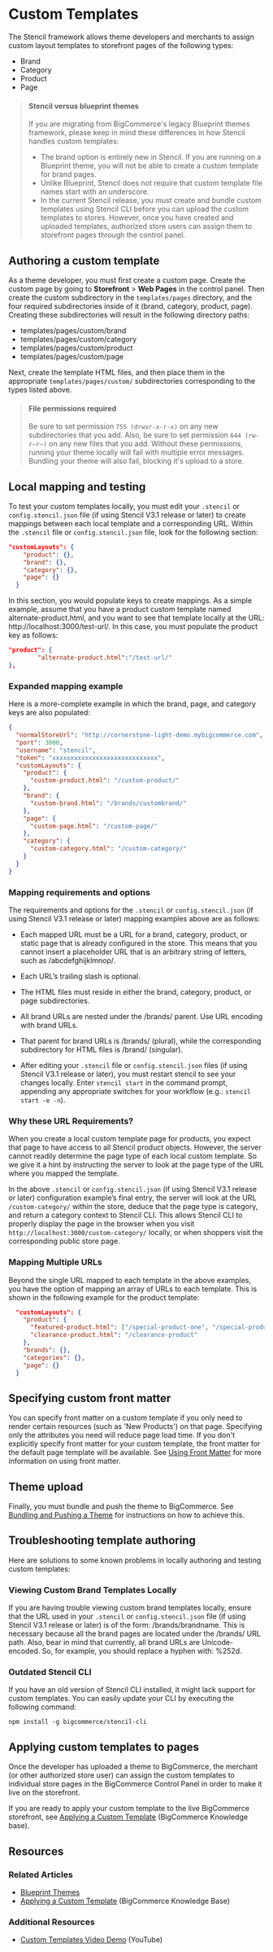 # Custom Templates



The Stencil framework allows theme developers and merchants to assign custom layout templates to storefront pages of the following types:

* Brand
* Category
* Product
* Page

<!-- theme: warning -->
> #### Stencil versus blueprint themes
> If you are migrating from BigCommerce's legacy Blueprint themes framework, please keep in mind these differences in how Stencil handles custom templates:
> * The brand option is entirely new in Stencil. If you are running on a Blueprint theme, you will not be able to create a custom template for brand pages.
> * Unlike Blueprint, Stencil does not require that custom template file names start with an underscore.
> * In the current Stencil release, you must create and bundle custom templates using Stencil CLI before you can upload the custom templates to stores. However, once you have created and uploaded templates, authorized store users can assign them to storefront pages through the control panel.


## Authoring a custom template

As a theme developer, you must first create a custom page. Create the custom page by going to **Storefront** > **Web Pages** in the control panel. Then create the custom subdirectory in the `templates/pages` directory, and the four required subdirectories inside of it (brand, category, product, page). Creating these subdirectories will result in the following directory paths:

* templates/pages/custom/brand
* templates/pages/custom/category
* templates/pages/custom/product
* templates/pages/custom/page

Next, create the template HTML files, and then place them in the appropriate `templates/pages/custom/` subdirectories corresponding to the types listed above.

<!-- theme: warning -->
> #### File permissions required
> Be sure to set permission `755 (drwxr-x-r-x)` on any new subdirectories that you add. Also, be sure to set permission `644 (rw-r–r–)` on any new files that you add.
> Without these permissions, running your theme locally will fail with multiple error messages. Bundling your theme will also fail, blocking it's upload to a store.

## Local mapping and testing

To test your custom templates locally, you must edit your `.stencil` or `config.stencil.json` file (if using Stencil V3.1 release or later) to create mappings between each local template and a corresponding URL. Within the `.stencil` file or `config.stencil.json` file, look for the following section:

```json title="customLayouts properties config.stencil.json" lineNumbers
"customLayouts": {
    "product": {},
    "brand": {},
    "category": {},
    "page": {}
  }
```

In this section, you would populate keys to create mappings. As a simple example, assume that you have a product custom template named alternate-product.html, and you want to see that template locally at the URL: http://localhost:3000/test-url/. In this case, you must populate the product key as follows:

```json title="Populate product key" lineNumbers
"product": {
    	"alternate-product.html":"/test-url/"
},
```

### Expanded mapping example

Here is a more-complete example in which the brand, page, and category keys are also populated:

```json title="Populated brand, page, and category keys" lineNumbers
{
  "normalStoreUrl": "http://cornerstone-light-demo.mybigcommerce.com",
  "port": 3000,
  "username": "stencil",
  "token": "xxxxxxxxxxxxxxxxxxxxxxxxxxxxx",
  "customLayouts": {
    "product": {
      "custom-product.html": "/custom-product/"
    },
    "brand": {
      "custom-brand.html": "/brands/custombrand/"
    },
    "page": {
      "custom-page.html": "/custom-page/"
    },
    "category": {
      "custom-category.html": "/custom-category/"
    }
  }
}
```

### Mapping requirements and options

The requirements and options for the `.stencil` or `config.stencil.json` (if using Stencil V3.1 release or later) mapping examples above are as follows:

* Each mapped URL must be a URL for a brand, category, product, or static page that is already configured in the store. This means that you cannot insert a placeholder URL that is an arbitrary string of letters, such as /abcdefghijklmnop/.

* Each URL’s trailing slash is optional.

* The HTML files must reside in either the brand, category, product, or page subdirectories.

* All brand URLs are nested under the /brands/ parent. Use URL encoding with brand URLs.

* That parent for brand URLs is /brands/ (plural), while the corresponding subdirectory for HTML files is /brand/ (singular).

* After editing your `.stencil` file or `config.stencil.json` files (if using Stencil V3.1 release or later), you must restart stencil to see your changes locally. Enter `stencil start` in the command prompt, appending any appropriate switches for your workflow (e.g.: `stencil start -e -n`).

### Why these URL Requirements?
When you create a local custom template page for products, you expect that page to have access to all Stencil product objects. However, the server cannot readily determine the page type of each local custom template. So we give it a hint by instructing the server to look at the page type of the URL where you mapped the template.

In the above `.stencil` or `config.stencil.json` (if using Stencil V3.1 release or later) configuration example’s final entry, the server will look at the URL `/custom‑category/` within the store, deduce that the page type is category, and return a category context to Stencil CLI. This allows Stencil CLI to properly display the page in the browser when you visit `http://localhost:3000/custom‑category/` locally, or when shoppers visit the corresponding public store page.

### Mapping Multiple URLs
Beyond the single URL mapped to each template in the above examples, you have the option of mapping an array of URLs to each template. This is shown in the following example for the product template:


```json title="Map multiple URLs" lineNumbers
  "customLayouts": {
    "product": {
      "featured-product.html": ["/special-product-one", "/special-product-two"],
      "clearance-product.html": "/clearance-product"
    },
    "brands": {},
    "categories": {},
    "page": {}
  }
```

## Specifying custom front matter

You can specify front matter on a custom template if you only need to render certain resources (such as 'New Products') on that page. Specifying only the attributes you need will reduce page load time. If you don't explicitly specify front matter for your custom template, the front matter for the default page template will be available. See [Using Front Matter](/stencil-docs/storefront-customization/using-front-matter) for more information on using front matter.

## Theme upload

Finally, you must bundle and push the theme to BigCommerce. See [Bundling and Pushing a Theme](/stencil-docs/deploying-a-theme/bundling-and-pushing) for instructions on how to achieve this.

## Troubleshooting template authoring

Here are solutions to some known problems in locally authoring and testing custom templates:

### Viewing Custom Brand Templates Locally

If you are having trouble viewing custom brand templates locally, ensure that the URL used in your `.stencil` or `config.stencil.json` file (if using Stencil V3.1 release or later) is of the form: /brands/brandname. This is necessary because all the brand pages are located under the /brands/ URL path. Also, bear in mind that currently, all brand URLs are Unicode-encoded. So, for example, you should replace a hyphen with: %252d.

### Outdated Stencil CLI

If you have an old version of Stencil CLI installed, it might lack support for custom templates. You can easily update your CLI by executing the following command:

`npm install -g bigcommerce/stencil-cli`

## Applying custom templates to pages

Once the developer has uploaded a theme to BigCommerce, the merchant (or other authorized store user) can assign the custom templates to individual store pages in the BigCommerce Control Panel in order to make it live on the storefront.

If you are ready to apply your custom template to the live BigCommerce storefront, see [Applying a Custom Template](https://support.bigcommerce.com/s/article/Stencil-Themes#custom-template) (BigCommerce Knowledge base).

## Resources

### Related Articles
* [Blueprint Themes](/legacy/blueprint-themes)
* [Applying a Custom Template](https://support.bigcommerce.com/s/article/Stencil-Themes#custom-templates) (BigCommerce Knowledge Base)

### Additional Resources

* [Custom Templates Video Demo](https://www.youtube.com/watch?v=qgaDX7bhmd8) (YouTube)
